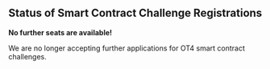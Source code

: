 ## Status of Smart Contract Challenge Registrations

**No further seats are available!** 

We are no longer accepting further applications for OT4 smart contract challenges.
